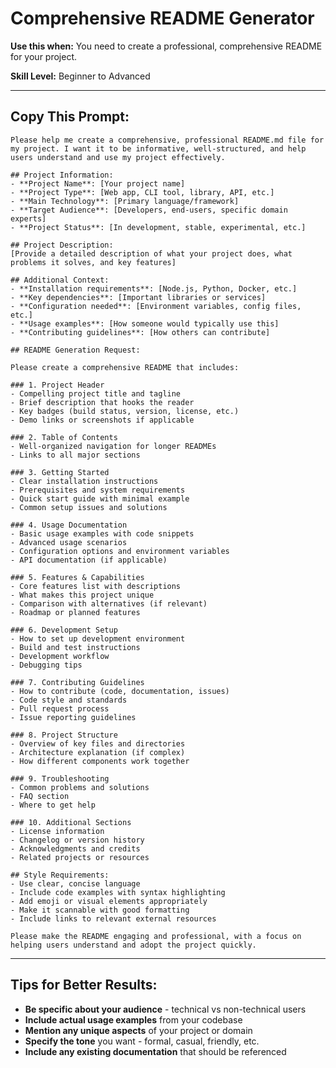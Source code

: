 # Comprehensive README Generator

**Use this when:** You need to create a professional, comprehensive README for your project.

**Skill Level:** Beginner to Advanced

---

## Copy This Prompt:

```
Please help me create a comprehensive, professional README.md file for my project. I want it to be informative, well-structured, and help users understand and use my project effectively.

## Project Information:
- **Project Name**: [Your project name]
- **Project Type**: [Web app, CLI tool, library, API, etc.]
- **Main Technology**: [Primary language/framework]
- **Target Audience**: [Developers, end-users, specific domain experts]
- **Project Status**: [In development, stable, experimental, etc.]

## Project Description:
[Provide a detailed description of what your project does, what problems it solves, and key features]

## Additional Context:
- **Installation requirements**: [Node.js, Python, Docker, etc.]
- **Key dependencies**: [Important libraries or services]
- **Configuration needed**: [Environment variables, config files, etc.]
- **Usage examples**: [How someone would typically use this]
- **Contributing guidelines**: [How others can contribute]

## README Generation Request:

Please create a comprehensive README that includes:

### 1. Project Header
- Compelling project title and tagline
- Brief description that hooks the reader
- Key badges (build status, version, license, etc.)
- Demo links or screenshots if applicable

### 2. Table of Contents
- Well-organized navigation for longer READMEs
- Links to all major sections

### 3. Getting Started
- Clear installation instructions
- Prerequisites and system requirements
- Quick start guide with minimal example
- Common setup issues and solutions

### 4. Usage Documentation
- Basic usage examples with code snippets
- Advanced usage scenarios
- Configuration options and environment variables
- API documentation (if applicable)

### 5. Features & Capabilities
- Core features list with descriptions
- What makes this project unique
- Comparison with alternatives (if relevant)
- Roadmap or planned features

### 6. Development Setup
- How to set up development environment
- Build and test instructions
- Development workflow
- Debugging tips

### 7. Contributing Guidelines
- How to contribute (code, documentation, issues)
- Code style and standards
- Pull request process
- Issue reporting guidelines

### 8. Project Structure
- Overview of key files and directories
- Architecture explanation (if complex)
- How different components work together

### 9. Troubleshooting
- Common problems and solutions
- FAQ section
- Where to get help

### 10. Additional Sections
- License information
- Changelog or version history
- Acknowledgments and credits
- Related projects or resources

## Style Requirements:
- Use clear, concise language
- Include code examples with syntax highlighting
- Add emoji or visual elements appropriately
- Make it scannable with good formatting
- Include links to relevant external resources

Please make the README engaging and professional, with a focus on helping users understand and adopt the project quickly.
```

---

## Tips for Better Results:

- **Be specific about your audience** - technical vs non-technical users
- **Include actual usage examples** from your codebase
- **Mention any unique aspects** of your project or domain
- **Specify the tone** you want - formal, casual, friendly, etc.
- **Include any existing documentation** that should be referenced 